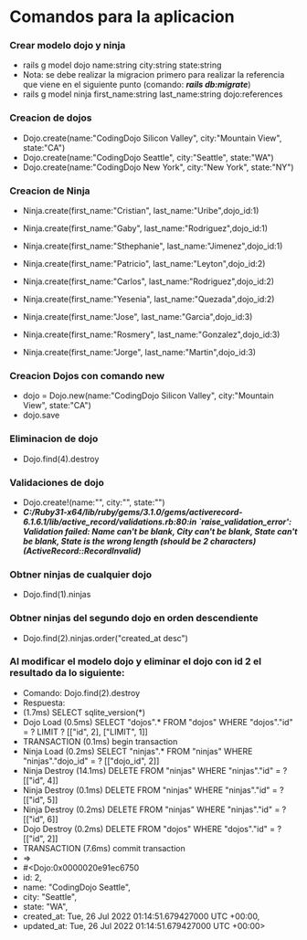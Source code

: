 # Comandos para la aplicacion

### Crear modelo dojo y ninja
* rails g model dojo name:string city:string state:string
* Nota: se debe realizar la migracion primero para realizar la referencia que viene en el siguiente punto (comando: **_rails db:migrate_**)
* rails g model ninja first_name:string last_name:string dojo:references

### Creacion de dojos
* Dojo.create(name:"CodingDojo Silicon Valley", city:"Mountain View", state:"CA")
* Dojo.create(name:"CodingDojo Seattle", city:"Seattle", state:"WA")
* Dojo.create(name:"CodingDojo New York", city:"New York", state:"NY")

### Creacion de Ninja
* Ninja.create(first_name:"Cristian", last_name:"Uribe",dojo_id:1)
* Ninja.create(first_name:"Gaby", last_name:"Rodriguez",dojo_id:1)
* Ninja.create(first_name:"Sthephanie", last_name:"Jimenez",dojo_id:1)

* Ninja.create(first_name:"Patricio", last_name:"Leyton",dojo_id:2)
* Ninja.create(first_name:"Carlos", last_name:"Rodriguez",dojo_id:2)
* Ninja.create(first_name:"Yesenia", last_name:"Quezada",dojo_id:2)

* Ninja.create(first_name:"Jose", last_name:"Garcia",dojo_id:3)
* Ninja.create(first_name:"Rosmery", last_name:"Gonzalez",dojo_id:3)
* Ninja.create(first_name:"Jorge", last_name:"Martin",dojo_id:3)

### Creacion Dojos con comando new
* dojo = Dojo.new(name:"CodingDojo Silicon Valley", city:"Mountain View", state:"CA")
* dojo.save

### Eliminacion de dojo
* Dojo.find(4).destroy

### Validaciones de dojo
* Dojo.create!(name:"", city:"", state:"")
* **_C:/Ruby31-x64/lib/ruby/gems/3.1.0/gems/activerecord-6.1.6.1/lib/active_record/validations.rb:80:in `raise_validation_error': Validation failed: Name can't be blank, City can't be blank, State can't be blank, State is the wrong length (should be 2 characters) (ActiveRecord::RecordInvalid)_**

### Obtner ninjas de cualquier dojo
* Dojo.find(1).ninjas

### Obtner ninjas del segundo dojo en orden descendiente 
* Dojo.find(2).ninjas.order("created_at desc")

### Al modificar el modelo dojo y eliminar el dojo con id 2 el resultado da lo siguiente:
* Comando: Dojo.find(2).destroy
* Respuesta: 
* (1.7ms)  SELECT sqlite_version(*)
* Dojo Load (0.5ms)  SELECT "dojos".* FROM "dojos" WHERE "dojos"."id" = ? LIMIT ?  [["id", 2], ["LIMIT", 1]]
* TRANSACTION (0.1ms)  begin transaction
* Ninja Load (0.2ms)  SELECT "ninjas".* FROM "ninjas" WHERE "ninjas"."dojo_id" = ?  [["dojo_id", 2]]
* Ninja Destroy (14.1ms)  DELETE FROM "ninjas" WHERE "ninjas"."id" = ?  [["id", 4]]
* Ninja Destroy (0.1ms)  DELETE FROM "ninjas" WHERE "ninjas"."id" = ?  [["id", 5]]
* Ninja Destroy (0.2ms)  DELETE FROM "ninjas" WHERE "ninjas"."id" = ?  [["id", 6]]
* Dojo Destroy (0.2ms)  DELETE FROM "dojos" WHERE "dojos"."id" = ?  [["id", 2]]   
* TRANSACTION (7.6ms)  commit transaction
* =>
* #<Dojo:0x0000020e91ec6750
*  id: 2,
*  name: "CodingDojo Seattle",
*  city: "Seattle",
*  state: "WA",
*  created_at: Tue, 26 Jul 2022 01:14:51.679427000 UTC +00:00,
*  updated_at: Tue, 26 Jul 2022 01:14:51.679427000 UTC +00:00>
